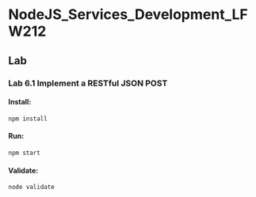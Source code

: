 # NodeJS_Services_Development_LFW212

## Lab

### Lab 6.1 Implement a RESTful JSON POST

#### Install:
```
npm install
```
#### Run:
```
npm start
```
#### Validate:
```
node validate
```